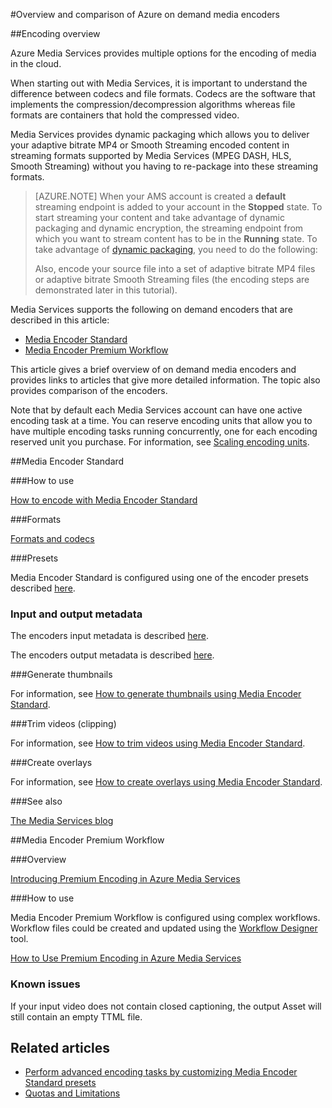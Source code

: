 <properties
    pageTitle="Overview and comparison of Azure on demand media encoders | Azure"
    description="This topic gives an overview and comparison of Azure on demand media encoders."
    services="media-services"
    documentationcenter=""
    author="juliako"
    manager="erikre"
    editor="" />
<tags
    ms.assetid="e6bfc068-fa46-4d68-b1ce-9092c8f3a3c9"
    ms.service="media-services"
    ms.workload="media"
    ms.tgt_pltfrm="na"
    ms.devlang="na"
    ms.topic="article"
    ms.date="01/05/2017"
    wacn.date=""
    ms.author="juliako" />

#Overview and comparison of Azure on demand media encoders

##Encoding overview

Azure Media Services provides multiple options for the encoding of media in the cloud.

When starting out with Media Services, it is important to understand the difference between codecs and file formats.
Codecs are the software that implements the compression/decompression algorithms whereas file formats are containers that hold the compressed video.

Media Services provides dynamic packaging which allows you to deliver your adaptive bitrate MP4 or Smooth Streaming encoded content in streaming formats supported by Media Services (MPEG DASH, HLS, Smooth Streaming) without you having to re-package into these streaming formats.

>[AZURE.NOTE]
>When your AMS account is created a **default** streaming endpoint is added to your account in the **Stopped** state. To start streaming your content and take advantage of dynamic packaging and dynamic encryption, the streaming endpoint from which you want to stream content has to be in the **Running** state. 
To take advantage of [dynamic packaging](/documentation/articles/media-services-dynamic-packaging-overview/), you need to do the following:
>
>Also, encode your source file into a set of adaptive bitrate MP4 files or adaptive bitrate Smooth Streaming files (the encoding steps are demonstrated later in this tutorial).

Media Services supports the following on demand encoders that are described in this article:

- [Media Encoder Standard](/documentation/articles/media-services-encode-asset.md/#media-encoder-standard)
- [Media Encoder Premium Workflow](/documentation/articles/media-services-encode-asset/#media-encoder-premium-workflow)

This article gives a brief overview of on demand media encoders and provides links to articles that give more detailed information. The topic also provides comparison of the encoders.

Note that by default each Media Services account can have one active encoding task at a time. You can reserve encoding units that allow you to have multiple encoding tasks running concurrently, one for each encoding reserved unit you purchase. For information, see [Scaling encoding units](/documentation/articles/media-services-scale-media-processing-overview/).

##Media Encoder Standard

###How to use

[How to encode with Media Encoder Standard](/documentation/articles/media-services-dotnet-encode-with-media-encoder-standard/)

###Formats

[Formats and codecs](/documentation/articles/media-services-media-encoder-standard-formats/)

###Presets

Media Encoder Standard is configured using one of the encoder presets described [here](https://docs.microsoft.com/azure/media-services/media-services-mes-presets-overview).

### Input and output metadata
The encoders input metadata is described [here](/documentation/articles/media-services-input-metadata-schema/).

The encoders output metadata is described [here](/documentation/articles/media-services-output-metadata-schema/).

###Generate thumbnails

For information, see [How to generate thumbnails using Media Encoder Standard](/documentation/articles/media-services-advanced-encoding-with-mes/#thumbnails).

###Trim videos (clipping)

For information, see [How to trim videos using Media Encoder Standard](/documentation/articles/media-services-advanced-encoding-with-mes/#trim_video).

###Create overlays

For information, see [How to create overlays using Media Encoder Standard](/documentation/articles/media-services-advanced-encoding-with-mes/#overlay).

###See also

[The Media Services blog](https://azure.microsoft.com/blog/2015/07/16/announcing-the-general-availability-of-media-encoder-standard/)
 
##Media Encoder Premium Workflow

###Overview

[Introducing Premium Encoding in Azure Media Services](https://azure.microsoft.com/blog/2015/03/05/introducing-premium-encoding-in-azure-media-services/)

###How to use

Media Encoder Premium Workflow is configured using complex workflows. Workflow files could be created and updated using the [Workflow Designer](/documentation/articles/media-services-workflow-designer/) tool.

[How to Use Premium Encoding in Azure Media Services](https://azure.microsoft.com/blog/2015/03/06/how-to-use-premium-encoding-in-azure-media-services/)

### Known issues
If your input video does not contain closed captioning, the output Asset will still contain an empty TTML file.


## Related articles
* [Perform advanced encoding tasks by customizing Media Encoder Standard presets](/documentation/articles/media-services-custom-mes-presets-with-dotnet/)
* [Quotas and Limitations](/documentation/articles/media-services-quotas-and-limitations/)

<!--Reference links in article-->
[1]: /pricing/details/media-services/
